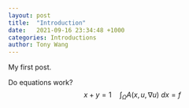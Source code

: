 ```yaml
---
layout: post
title:  "Introduction"
date:   2021-09-16 23:34:48 +1000
categories: Introductions
author: Tony Wang 
---
```


My first post.

Do equations work? 
$$x + y = 1 \quad \int_\Omega A(x,u,\nabla u) \: dx = f$$



